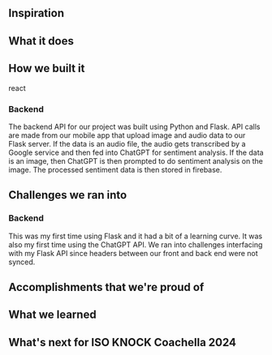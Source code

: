 ## Inspiration

## What it does

## How we built it
react

### Backend
The backend API for our project was built using Python and Flask. API calls are made from our mobile app that upload image and audio data to our Flask server. If the data is an audio file, the audio gets transcribed by a Google service and then fed into ChatGPT for sentiment analysis. If the data is an image, then ChatGPT is then prompted to do sentiment analysis on the image. The processed sentiment data is then stored in firebase.

## Challenges we ran into

### Backend
This was my first time using Flask and it had a bit of a learning curve. It was also my first time using the ChatGPT API. We ran into challenges interfacing with my Flask API since headers between our front and back end were not synced.

## Accomplishments that we're proud of

## What we learned

## What's next for ISO KNOCK Coachella 2024
